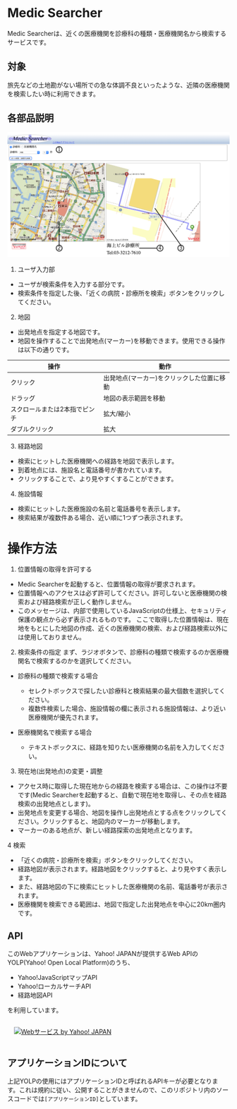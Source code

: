# Medic Searcher
Medic Searcherは、近くの医療機関を診療科の種類・医療機関名から検索するサービスです。

## 対象
旅先などの土地勘がない場所での急な体調不良といったような、近隣の医療機関を検索したい時に利用できます。

## 各部品説明
![](https://github.com/Lium1126/MedicSearcher/blob/main/about/images/parts.png)
1. ユーザ入力部
  - ユーザが検索条件を入力する部分です。
  - 検索条件を指定した後、「近くの病院・診療所を検索」ボタンをクリックしてください。

2. 地図
  - 出発地点を指定する地図です。
  - 地図を操作することで出発地点(マーカー)を移動できます。使用できる操作は以下の通りです。

  | 操作 | 動作 |
  | --- | --- |
  | クリック | 出発地点(マーカー)をクリックした位置に移動 |
  | ドラッグ | 地図の表示範囲を移動 |
  | スクロールまたは2本指でピンチ	| 拡大/縮小 |
  | ダブルクリック	| 拡大 |

3. 経路地図
  - 検索にヒットした医療機関への経路を地図で表示します。
  - 到着地点には、施設名と電話番号が書かれています。
  - クリックすることで、より見やすくすることができます。

4. 施設情報
  - 検索にヒットした医療施設の名前と電話番号を表示します。
  - 検索結果が複数件ある場合、近い順に1つずつ表示されます。

# 操作方法
1. 位置情報の取得を許可する
  - Medic Searcherを起動すると、位置情報の取得が要求されます。
  - 位置情報へのアクセスは必ず許可してください。許可しないと医療機関の検索および経路検索が正しく動作しません。
  - このメッセージは、内部で使用しているJavaScriptの仕様上、セキュリティ保護の観点から必ず表示されるものです。 ここで取得した位置情報は、現在地をもとにした地図の作成、近くの医療機関の検索、および経路検索以外には使用しておりません。

2. 検索条件の指定
  まず、ラジオボタンで、診療科の種類で検索するのか医療機関名で検索するのかを選択してください。
  
  - 診療科の種類で検索する場合
    - セレクトボックスで探したい診療科と検索結果の最大個数を選択してください。
    - 複数件検索した場合、施設情報の欄に表示される施設情報は、より近い医療機関が優先されます。


  - 医療機関名で検索する場合
    - テキストボックスに、経路を知りたい医療機関の名前を入力してください。

3. 現在地(出発地点)の変更・調整
  - アクセス時に取得した現在地からの経路を検索する場合は、この操作は不要です(Medic Searcherを起動すると、自動で現在地を取得し、その点を経路検索の出発地点とします)。
  - 出発地点を変更する場合、地図を操作し出発地点とする点をクリックしてください。クリックすると、地図内のマーカーが移動します。
  - マーカーのある地点が、新しい経路探索の出発地点となります。

4 検索
  - 「近くの病院・診療所を検索」ボタンをクリックしてください。
  - 経路地図が表示されます。経路地図をクリックすると、より見やすく表示します。
  - また、経路地図の下に検索にヒットした医療機関の名前、電話番号が表示されます。
  - 医療機関を検索できる範囲は、地図で指定した出発地点を中心に20km圏内です。

## API
このWebアプリケーションは、Yahoo! JAPANが提供するWeb APIのYOLP(Yahoo! Open Local Platform)のうち、

- Yahoo!JavaScriptマップAPI
- Yahoo!ローカルサーチAPI
- 経路地図API

を利用しています。

<a href="https://developer.yahoo.co.jp/about">
<img src="https://s.yimg.jp/images/yjdn/yjdn_attbtn2_88_35.gif" width="88" height="35" title="Webサービス by Yahoo! JAPAN" alt="Webサービス by Yahoo! JAPAN" border="0" style="margin:15px 15px 15px 15px"></a>

## アプリケーションIDについて
上記YOLPの使用にはアプリケーションIDと呼ばれるAPIキーが必要となります。これは規約に従い、公開することがきませんので、このリポジトリ内のソースコードでは`[アプリケーションID]`としています。
